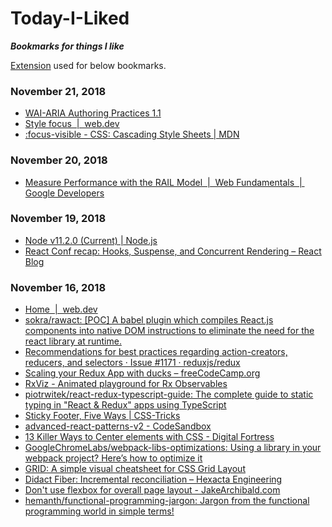 # Today-I-Liked
***Bookmarks for things I like***

[Extension](https://chrome.google.com/webstore/detail/like-on-github/fbkngleiiccokoifohhjhlagkejlphkj) used for below bookmarks.




### November 21, 2018 
- [WAI-ARIA Authoring Practices 1.1](https://www.w3.org/TR/wai-aria-practices/) 
- [Style focus  |  web.dev](https://web.dev/accessible/style-focus) 
- [:focus-visible - CSS: Cascading Style Sheets | MDN](https://developer.mozilla.org/en-US/docs/Web/CSS/:focus-visible) 
### November 20, 2018 
- [Measure Performance with the RAIL Model  |  Web Fundamentals  |  Google Developers](https://developers.google.com/web/fundamentals/performance/rail) 
### November 19, 2018 
- [Node v11.2.0 (Current) | Node.js](https://nodejs.org/en/blog/release/v11.2.0/) 
- [React Conf recap: Hooks, Suspense, and Concurrent Rendering – React Blog](https://reactjs.org/blog/2018/11/13/react-conf-recap.html) 
### November 16, 2018 
- [Home  |  web.dev](https://web.dev/) 
- [sokra/rawact: [POC] A babel plugin which compiles React.js components into native DOM instructions to eliminate the need for the react library at runtime.](https://github.com/sokra/rawact) 
- [Recommendations for best practices regarding action-creators, reducers, and selectors · Issue #1171 · reduxjs/redux](https://github.com/reduxjs/redux/issues/1171) 
- [Scaling your Redux App with ducks – freeCodeCamp.org](https://medium.freecodecamp.org/scaling-your-redux-app-with-ducks-6115955638be) 
- [RxViz - Animated playground for Rx Observables](https://rxviz.com/) 
- [piotrwitek/react-redux-typescript-guide: The complete guide to static typing in "React & Redux" apps using TypeScript](https://github.com/piotrwitek/react-redux-typescript-guide) 
- [Sticky Footer, Five Ways | CSS-Tricks](https://css-tricks.com/couple-takes-sticky-footer/) 
- [advanced-react-patterns-v2 - CodeSandbox](https://codesandbox.io/s/github/kentcdodds/advanced-react-patterns-v2/tree/egghead/?from-embed) 
- [13 Killer Ways to Center elements with CSS - Digital Fortress](https://digitalfortress.tech/tricks/13-killer-ways-to-center-elements-with-css/) 
- [GoogleChromeLabs/webpack-libs-optimizations: Using a library in your webpack project? Here’s how to optimize it](https://github.com/GoogleChromeLabs/webpack-libs-optimizations#react) 
- [GRID: A simple visual cheatsheet for CSS Grid Layout](http://grid.malven.co/) 
- [Didact Fiber: Incremental reconciliation – Hexacta Engineering](https://engineering.hexacta.com/didact-fiber-incremental-reconciliation-b2fe028dcaec) 
- [Don't use flexbox for overall page layout - JakeArchibald.com](https://jakearchibald.com/2014/dont-use-flexbox-for-page-layout/) 
- [hemanth/functional-programming-jargon: Jargon from the functional programming world in simple terms!](https://github.com/hemanth/functional-programming-jargon) 
